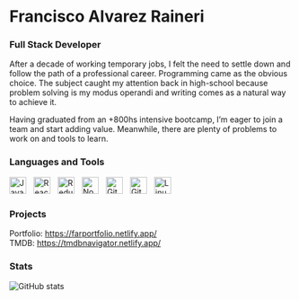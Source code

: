 # Francisco Alvarez Raineri

### Full Stack Developer

After a decade of working temporary jobs, I felt the need to settle down and follow  the path of a professional career.
Programming came as the obvious choice.
The subject caught my attention back in high-school because problem solving is my modus operandi and writing comes as a natural way to achieve it. 

Having graduated from an +800hs intensive bootcamp, I’m eager to join a team and start adding value.
Meanwhile, there are plenty of problems to work on and tools to learn.

### Languages and Tools

<img align="left" alt="JavaScript" width="30px" style="padding-right:10px;" src="https://cdn.jsdelivr.net/gh/devicons/devicon/icons/javascript/javascript-plain.svg" />
<img align="left" alt="React" width="30px" style="padding-right:10px;" src="https://cdn.jsdelivr.net/gh/devicons/devicon/icons/react/react-original.svg" />
<img align="left" alt="Redux" width="30px" style="padding-right:10px;" src="https://repository-images.githubusercontent.com/347723622/92065800-865a-11eb-9626-dff3cb7fef55" />
<img align="left" alt="NodeJS" width="30px" style="padding-right:10px;" src="https://e7.pngegg.com/pngimages/301/171/png-clipart-node-js-javascript-software-developer-computer-icons-angularjs-others-miscellaneous-text-thumbnail.png" />
<img align="left" alt="Git" width="30px" style="padding-right:10px;" src="https://avatars.githubusercontent.com/u/18133?s=200&v=4" />
<img align="left" alt="GitHub" width="30px" style="padding-right:10px;" src="https://icones.pro/wp-content/uploads/2021/06/icone-github-orange.png" />
<img align="left" alt="Linux" width="30px" style="padding-right:10px;" src="https://cdn.jsdelivr.net/gh/devicons/devicon/icons/linux/linux-original.svg" /><br>

#

### Projects

Portfolio: https://farportfolio.netlify.app/
<br>
TMDB: https://tmdbnavigator.netlify.app/


### Stats

![GitHub stats](https://github-readme-stats-git-masterrstaa-rickstaa.vercel.app/api?username=franciscoalvarezraineri&show_icons=true&theme=gruvbox)

<!-- ![GitHub Streak](https://streak-stats.demolab.com?user=ForrestKnight&theme=gruvbox&border_radius=4.5) -->
